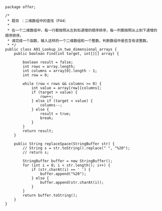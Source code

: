 	package offer;
	
	/* 
	 * 题目 ：二维数组中的查找（P44）
	 * 
	 * 在一个二维数组中，每一行都按照从左到右递增的顺序排序，每一列都按照从上到下递增的顺序排序。
	 * 请完成一个函数，输入这样的一个二维数组和一个整数，判断数组中是否含有该整数。
	 * */
	public class A01_Lookup_in_two_dimensional_arrays {
		public boolean Find(int target, int[][] array) {
	
			boolean result = false;
			int rows = array.length;
			int columns = array[0].length - 1;
			int row = 0;
	
			while (row < rows && columns >= 0) {
				int value = array[row][columns];
				if (target > value) {
					row++;
				} else if (target < value) {
					columns--;
				} else {
					result = true;
					break;
				}
			}
			return result;
		}
	
		public String replaceSpace(StringBuffer str) {
			// String s = str.toString().replace(" ", "%20");
			// return s;
	
			StringBuffer buffer = new StringBuffer();
			for (int i = 0; i < str.length(); i++) {
				if (str.charAt(i) == ' ') {
					buffer.append("%20");
				} else {
					buffer.append(str.charAt(i));
				}
			}
			return buffer.toString();
		}
	}
